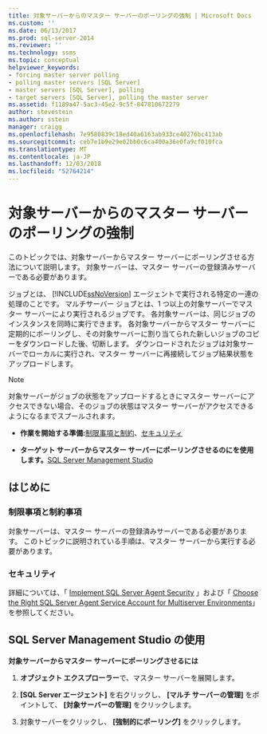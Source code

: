 ```yaml
---
title: 対象サーバーからのマスター サーバーのポーリングの強制 | Microsoft Docs
ms.custom: ''
ms.date: 06/13/2017
ms.prod: sql-server-2014
ms.reviewer: ''
ms.technology: ssms
ms.topic: conceptual
helpviewer_keywords:
- forcing master server polling
- polling master servers [SQL Server]
- master servers [SQL Server], polling
- target servers [SQL Server], polling the master server
ms.assetid: f1189a47-5ac3-45e2-9c5f-847810672279
author: stevestein
ms.author: sstein
manager: craigg
ms.openlocfilehash: 7e9580839c18ed40a6163ab933ce40276bc413ab
ms.sourcegitcommit: ceb7e1b9e29e02bb0c6ca400a36e0fa9cf010fca
ms.translationtype: MT
ms.contentlocale: ja-JP
ms.lasthandoff: 12/03/2018
ms.locfileid: "52764214"
---
```

# <a name="force-a-target-server-to-poll-the-master-server"></a>対象サーバーからのマスター サーバーのポーリングの強制
  このトピックでは、対象サーバーからマスター サーバーにポーリングさせる方法について説明します。 対象サーバーは、マスター サーバーの登録済みサーバーである必要があります。  
  
 ジョブとは、 [!INCLUDE[ssNoVersion](../../includes/ssnoversion-md.md)] エージェントで実行される特定の一連の処理のことです。 マルチサーバー ジョブとは、1 つ以上の対象サーバーでマスター サーバーにより実行されるジョブです。 各対象サーバーは、同じジョブのインスタンスを同時に実行できます。 各対象サーバーからマスター サーバーに定期的にポーリングし、その対象サーバーに割り当てられた新しいジョブのコピーをダウンロードした後、切断します。 ダウンロードされたジョブは対象サーバーでローカルに実行され、マスター サーバーに再接続してジョブ結果状態をアップロードします。  
  
> [!NOTE]  
>  対象サーバーがジョブの状態をアップロードするときにマスター サーバーにアクセスできない場合、そのジョブの状態はマスター サーバーがアクセスできるようになるまでスプールされます。  
  
-   **作業を開始する準備:**[制限事項と制約](#Restrictions)、[セキュリティ](#Security)  
  
-   **ターゲット サーバーからマスター サーバーにポーリングさせるのにを使用します。**[SQL Server Management Studio](#SSMS)  
  
##  <a name="BeforeYouBegin"></a> はじめに  
  
###  <a name="Restrictions"></a> 制限事項と制約事項  
 対象サーバーは、マスター サーバーの登録済みサーバーである必要があります。 このトピックに説明されている手順は、マスター サーバーから実行する必要があります。  
  
###  <a name="Security"></a> セキュリティ  
 詳細については、「 [Implement SQL Server Agent Security](implement-sql-server-agent-security.md) 」および「 [Choose the Right SQL Server Agent Service Account for Multiserver Environments](choose-the-right-sql-server-agent-service-account-for-multiserver-environments.md)」を参照してください。  
  
##  <a name="SSMS"></a> SQL Server Management Studio の使用  
 **対象サーバーからマスター サーバーにポーリングさせるには**  
  
1.  **オブジェクト エクスプローラー**で、マスター サーバーを展開します。  
  
2.  **[SQL Server エージェント]** を右クリックし、 **[マルチ サーバーの管理]** をポイントして、 **[対象サーバーの管理]** をクリックします。  
  
3.  対象サーバーをクリックし、 **[強制的にポーリング]** をクリックします。  
  
  
